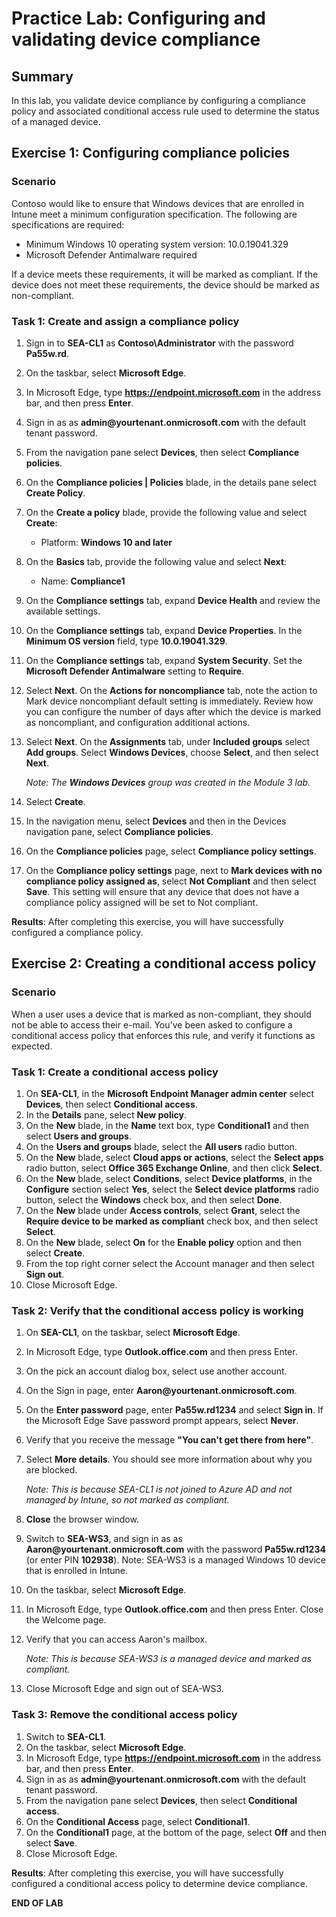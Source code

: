 # Practice Lab: Configuring and validating device compliance

## Summary

In this lab, you validate device compliance by configuring a compliance policy and associated conditional access rule used to determine the status of a managed device. 

## Exercise 1: Configuring compliance policies 

### Scenario

Contoso would like to ensure that Windows devices that are enrolled in Intune meet a minimum configuration specification.  The following are specifications are required:

- Minimum Windows 10 operating system version: 10.0.19041.329
- Microsoft Defender Antimalware required

If a device meets these requirements, it will be marked as compliant. If the device does not meet these requirements, the device should be marked as non-compliant.

### Task 1: Create and assign a compliance policy

1.  Sign in to **SEA-CL1** as **Contoso\\Administrator** with the password **Pa55w.rd**. 
2.  On the taskbar, select **Microsoft Edge**.
3.  In Microsoft Edge, type **https://endpoint.microsoft.com** in the  address bar, and then press **Enter**. 
4.  Sign in as as **admin\@yourtenant.onmicrosoft.com** with the default tenant password.
5.  From the navigation pane select **Devices**, then select **Compliance policies**.
6.  On the **Compliance policies | Policies** blade, in the details pane select **Create Policy**.
7.  On the **Create a policy** blade, provide the following value and select **Create**:

    -  Platform: **Windows 10 and later**
8.  On the **Basics** tab, provide the following value and select **Next**:

    -  Name: **Compliance1**
9.  On the **Compliance settings** tab, expand **Device Health** and review the available settings.
10.  On the **Compliance settings** tab, expand **Device Properties**. In the **Minimum OS version**
     field, type **10.0.19041.329**.
11.  On the **Compliance settings** tab, expand **System Security**. Set the **Microsoft Defender Antimalware** setting to **Require**. 
12.  Select **Next**. On the **Actions for noncompliance** tab, note the action to Mark device noncompliant default setting is immediately. Review how you can configure the number of days after which the device is marked as noncompliant, and configuration additional actions. 
13.  Select **Next**. On the **Assignments** tab, under **Included groups** select **Add groups**.  Select **Windows Devices**, choose **Select**, and then select **Next**.
   
     _Note: The **Windows Devices** group was created in the Module 3 lab._

14.  Select **Create**.
15.  In the navigation menu, select **Devices** and then in the Devices navigation pane, select **Compliance policies**.
16.  On the **Compliance policies** page, select **Compliance policy settings**.
17.  On the **Compliance policy settings** page, next to **Mark devices with no compliance policy assigned as**, select **Not Compliant** and then select **Save**. This setting will ensure that any device that does not have a compliance policy assigned will be set to Not compliant.

**Results**: After completing this exercise, you will have successfully configured a compliance policy.


## Exercise 2: Creating a conditional access policy

### Scenario 

When a user uses a device that is marked as non-compliant, they should not be able to access their e-mail. You've been asked to configure a conditional access policy that enforces this rule, and verify it functions as expected.

### Task 1: Create a conditional access policy

1.  On **SEA-CL1**, in the **Microsoft Endpoint Manager admin center** select **Devices**, then select **Conditional access**.
2.  In the **Details** pane, select **New policy**.
3.  On the **New** blade, in the **Name** text box, type **Conditional1** and then select **Users and groups**.
4.  On the **Users and groups** blade, select the **All users** radio button.
5.  On the **New** blade, select **Cloud apps or actions**, select the **Select apps** radio button, select **Office 365 Exchange Online**, and then click **Select**.
6.  On the **New** blade, select **Conditions**, select **Device platforms**, in the **Configure** section select **Yes**, select the **Select device platforms** radio button, select the **Windows** check box, and then select
    **Done**.
7.  On the **New** blade under **Access controls**, select **Grant**, select the **Require device to be marked as compliant** check box, and then select **Select**.
8.  On the **New** blade, select **On** for the **Enable policy** option and then select **Create**.
9.  From the top right corner select the Account manager and then select **Sign out**.
10.  Close Microsoft Edge.

### Task 2: Verify that the conditional access policy is working

1. On **SEA-CL1**, on the taskbar, select **Microsoft Edge**.

2. In Microsoft Edge, type **Outlook.office.com** and then press Enter.

3. On the pick an account dialog box, select use another account.

4. On the Sign in page, enter **Aaron\@yourtenant.onmicrosoft.com**.

5. On the **Enter password** page, enter **Pa55w.rd1234** and select **Sign in**. If the Microsoft Edge Save password prompt appears, select **Never**.

6. Verify that you receive the message **"You can't get there from here"**.

7. Select **More details**. You should see more information about why you are blocked. 

   _Note: This is because SEA-CL1 is not joined to Azure AD and not managed by Intune, so not marked as compliant._

8. **Close** the browser window.

9. Switch to **SEA-WS3**, and sign in as as **Aaron\@yourtenant.onmicrosoft.com** with the password **Pa55w.rd1234** (or enter PIN **102938**). Note: SEA-WS3 is a managed Windows 10 device that is enrolled in Intune.

10. On the taskbar, select **Microsoft Edge**.

11. In Microsoft Edge, type **Outlook.office.com** and then press Enter. Close the Welcome page.

12. Verify that you can access Aaron's mailbox. 

    _Note: This is because SEA-WS3 is a managed device and marked as compliant._

13.  Close Microsoft Edge and sign out of SEA-WS3.

### Task 3: Remove the conditional access policy

1.  Switch to **SEA-CL1**.
2.  On the taskbar, select **Microsoft Edge**.
3.  In Microsoft Edge, type **https://endpoint.microsoft.com** in the  address bar, and then 
    press **Enter**. 
4.  Sign in as as **admin\@yourtenant.onmicrosoft.com** with the default tenant password.
5.  From the navigation pane select **Devices**, then select **Conditional access**.
6.  On the **Conditional Access** page, select **Conditional1**.
7.  On the **Conditional1** page, at the bottom of the page, select **Off** and then select **Save**.
8.  Close Microsoft Edge.

**Results**: After completing this exercise, you will have successfully configured a conditional access policy to determine device compliance.

**END OF LAB**